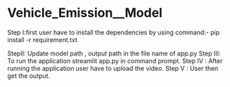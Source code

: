 # Vehicle_Emission__Model
Step I:first user have to install the dependencies by using command:- 
pip install -r requirement.txt

StepII: Update model path , output path in the file name of app.py
Step III: To run the application streamlit app.py in command prompt.
Step IV : After running the application user have to upload the video.
Step V : User then get the output.
